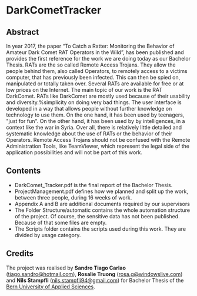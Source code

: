 # DarkCometTracker

## Abstract
In year 2017, the paper “To Catch a Ratter: Monitoring the Behavior of Amateur Dark Comet RAT Operators in the Wild”, has been published and provides the first reference for the work we are doing today as our Bachelor Thesis.
RATs are the so called Remote Access Trojans. They allow the people behind them, also called Operators, to remotely access to a victims computer, that has previously been infected. This can then be spied on, manipulated or totally taken over. Several RATs are available for free or at low prices on the Internet. The main topic of our work is the RAT DarkComet.
RATs like DarkComet are mostly used because of their usability and diversity.%simplicity on doing very bad things. 
The user interface is developed in a way that allows people without further knowledge on technology to use them.
On the one hand, it has been used by teenagers, "just for fun". On the other hand, it has been used by by intelligences, in a context like the war in Syria. Over all, there is relatively little detailed and systematic knowledge about the use of RATs or the behavior of their Operators. 
Remote Access Trojans should not be confused with the Remote Administration Tools, like TeamViewer, which represent the legal side of the application possibilities and will not be part of this work.

## Contents
* DarkComet_Tracker.pdf is the final report of the Bachelor Thesis.
* ProjectManagement.pdf defines how we planned and split up the work, between three people, during 16 weeks of work.
* Appendix A and B are additional documents required by our supervisors
* The Folder Structure/automatic contains the whole automation structure of the project. Of course, the sensitive data has not been published. Because of that some files are empty.
* The Scripts folder contains the scripts used during this work. They are divided by usage category.

## Credits
The project was realised by **Sandro Tiago Carlao** (tiago.sandro@hotmail.com), **Rosalie Truong** (rosa.g@windowslive.com) and **Nils Stampfli** (nils.stampfli94@gmail.com) for Bachelor Thesis of the [Bern University of Applied Sciences](www.bfh.ch).